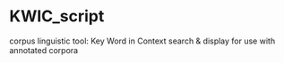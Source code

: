 # KWIC_script
corpus linguistic tool: Key Word in Context search &amp; display for use with annotated corpora
